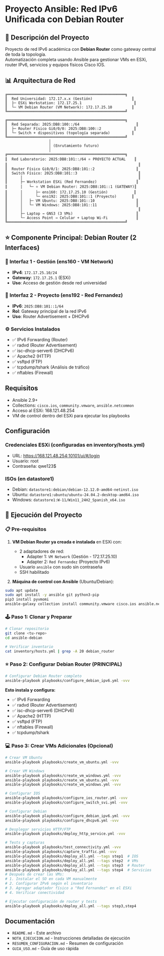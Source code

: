 # Proyecto Ansible: Red IPv6 Unificada con Debian Router

## 🎯 Descripción del Proyecto

Proyecto de red IPv6 académica con **Debian Router** como gateway central de toda la topología.  
Automatización completa usando Ansible para gestionar VMs en ESXi, router IPv6, servicios y equipos físicos Cisco IOS.

## 📊 Arquitectura de Red

```
╔══════════════════════════════════════════════════════╗
║  Red Universidad: 172.17.x.x (Gestión)                  ║
║  ├─ ESXi Workstation: 172.17.25.1                        ║
║  └─ VM Debian Router (VM Network): 172.17.25.10         ║
╚══════════════════════════════════════════════════════╝

╔══════════════════════════════════════════════════════╗
║  Red Separada: 2025:DB8:100::/64                          ║
║  ├─ Router Físico Gi0/0/0: 2025:DB8:100::2               ║
║  └─ Switch + dispositivos (topología separada)          ║
╚══════════════════════════════════════════════════════╝
                    │
                    │ (Enrutamiento futuro)
                    │
╔══════════════════════════════════════════════════════╗
║  Red Laboratorio: 2025:DB8:101::/64 ⭐ PROYECTO ACTUAL    ║
║                                                            ║
║  Router Físico Gi0/0/1: 2025:DB8:101::2                   ║
║  Switch Físico: 2025:DB8:101::3                            ║
║      │                                                     ║
║      ├─ Workstation ESXi (Red Fernandez)                  ║
║      │   └─ ⭐ VM Debian Router: 2025:DB8:101::1 (GATEWAY)║
║      │      ├─ ens160: 172.17.25.10 (Gestión)            ║
║      │      └─ ens192: 2025:DB8:101::1 (Proyecto)       ║
║      │   ├─ VM Ubuntu: 2025:DB8:101::10                   ║
║      │   └─ VM Windows: 2025:DB8:101::11                  ║
║      │                                                     ║
║      ├─ Laptop → GNS3 (3 VMs)                             ║
║      └─ Access Point → Celular + Laptop Wi-Fi             ║
╚══════════════════════════════════════════════════════╝
```

## ⭐ Componente Principal: Debian Router (2 Interfaces)

### 🔹 **Interfaz 1 - Gestión** (ens160 - VM Network)
- **IPv4**: `172.17.25.10/24`
- **Gateway**: `172.17.25.1` (ESXi)
- **Uso**: Acceso de gestión desde red universidad

### 🔹 **Interfaz 2 - Proyecto** (ens192 - Red Fernandez)
- **IPv6**: `2025:DB8:101::1/64`
- **Rol**: Gateway principal de la red IPv6
- **Uso**: Router Advertisement + DHCPv6

### ⚙️ **Servicios Instalados**
- ✅ IPv6 Forwarding (Router)
- ✅ radvd (Router Advertisement)
- ✅ isc-dhcp-server6 (DHCPv6)
- ✅ Apache2 (HTTP)
- ✅ vsftpd (FTP)
- ✅ tcpdump/tshark (Análisis de tráfico)
- ✅ nftables (Firewall)

## Requisitos

- Ansible 2.9+
- Collections: `cisco.ios`, `community.vmware`, `ansible.netcommon`
- Acceso al ESXi: 168.121.48.254
- VM de control dentro del ESXi para ejecutar los playbooks

## Configuración

### Credenciales ESXi (configuradas en inventory/hosts.yml)
- URL: https://168.121.48.254:10101/ui/#/login
- Usuario: root
- Contraseña: qwe123$

### ISOs (en datastore1)
- Debian: `datastore1:debian/debian-12.12.0-amd64-netinst.iso`
- Ubuntu: `datastore1:ubuntu/ubuntu-24.04.2-desktop-amd64.iso`
- Windows: `datastore1:W-11/Win11_24H2_Spanish_x64.iso`

## 🚀 Ejecución del Proyecto

### 📋 Pre-requisitos

1. **VM Debian Router ya creada e instalada** en ESXi con:
   - 2 adaptadores de red:
     - Adapter 1: `VM Network` (Gestión - 172.17.25.10)
     - Adapter 2: `Red Fernandez` (Proyecto IPv6)
   - Usuario `ansible` con sudo sin contraseña
   - SSH habilitado

2. **Máquina de control con Ansible** (Ubuntu/Debian):
```bash
sudo apt update
sudo apt install -y ansible git python3-pip
pip3 install pyvmomi
ansible-galaxy collection install community.vmware cisco.ios ansible.netcommon
```

### 🕹️ Paso 1: Clonar y Preparar

```bash
# Clonar repositorio
git clone <tu-repo>
cd ansible-debian

# Verificar inventario
cat inventory/hosts.yml | grep -A 20 debian_router
```

### ⭐ Paso 2: Configurar Debian Router (PRINCIPAL)

```bash
# Configurar Debian Router completo
ansible-playbook playbooks/configure_debian_ipv6.yml -vvv
```

**Esto instala y configura:**
- ✅ IPv6 Forwarding
- ✅ radvd (Router Advertisement)
- ✅ isc-dhcp-server6 (DHCPv6)
- ✅ Apache2 (HTTP)
- ✅ vsftpd (FTP)
- ✅ nftables (Firewall)
- ✅ tcpdump/tshark

### 💻 Paso 3: Crear VMs Adicionales (Opcional)

```bash
# Crear VM Ubuntu
ansible-playbook playbooks/create_vm_ubuntu.yml -vvv

# Crear VM Windows
ansible-playbook playbooks/create_vm_windows.yml -vvv
ansible-playbook playbooks/create_vm_ubuntu.yml -vvv
ansible-playbook playbooks/create_vm_windows.yml -vvv

# Configurar IOS
ansible-playbook playbooks/configure_ios_router.yml -vvv
ansible-playbook playbooks/configure_switch_svi.yml -vvv

# Configurar Debian
ansible-playbook playbooks/configure_debian_ipv6.yml -vvv
ansible-playbook playbooks/configure_dhcpv6.yml -vvv

# Desplegar servicios HTTP/FTP
ansible-playbook playbooks/deploy_http_service.yml -vvv

# Tests y capturas
ansible-playbook playbooks/test_connectivity.yml -vvv
ansible-playbook playbooks/capture_traffic.yml -vvv
ansible-playbook playbooks/deploy_all.yml --tags step1  # IOS
ansible-playbook playbooks/deploy_all.yml --tags step2  # VMs
ansible-playbook playbooks/deploy_all.yml --tags step3  # Router
ansible-playbook playbooks/deploy_all.yml --tags step4  # Servicios
# Después de crear las VMs:
# 1. Instalar el SO en cada VM manualmente
# 2. Configurar IPv6 según el inventario
# 3. Agregar adaptador físico a "Red Fernandez" en el ESXi
# 4. Verificar conectividad

# Ejecutar configuración de router y tests
ansible-playbook playbooks/deploy_all.yml --tags step3,step4
```

## Documentación

- `README.md` - Este archivo
- `NOTA_EJECUCION.md` - Instrucciones detalladas de ejecución
- `RESUMEN_CONFIGURACION.md` - Resumen de configuración
- `GUIA_USO.md` - Guía de uso rápida
